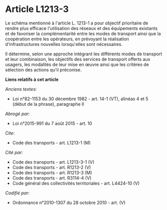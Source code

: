 # Article L1213-3

Le schéma mentionné à l'article L. 1213-1 a pour objectif prioritaire de rendre plus efficace l'utilisation des réseaux et
des équipements existants et de favoriser la complémentarité entre les modes de transport ainsi que la coopération entre les
opérateurs, en prévoyant la réalisation d'infrastructures nouvelles lorsqu'elles sont nécessaires. 

Il détermine, selon une approche intégrant les différents modes de transport et leur combinaison, les objectifs des services
de transport offerts aux usagers, les modalités de leur mise en œuvre ainsi que les critères de sélection des actions qu'il
préconise.

**Liens relatifs à cet article**

_Anciens textes_:

  - Loi n°82-1153 du 30 décembre 1982 - art. 14-1 (VT), alinéas 4 et 5 (début de la phrase), paragraphe II

_Abrogé par_:

  - Loi n°2015-991 du 7 août 2015 - art. 10

_Cite_:

  - Code des transports - art. L1213-1 (M)

_Cité par_:

  - Code des transports - art. L1213-3-1 (V)
  - Code des transports - art. R1213-2 (V)
  - Code des transports - art. R1213-3 (M)
  - Code des transports - art. R3114-4 (V)
  - Code général des collectivités territoriales - art. L4424-10 (V)

_Codifié par_:

  - Ordonnance n°2010-1307 du 28 octobre 2010 - art. (V)

